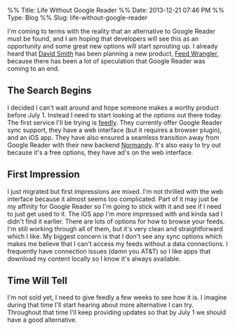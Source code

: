 %% Title: Life Without Google Reader
%% Date: 2013-12-21 07:46 PM
%% Type: Blog
%% Slug: life-without-google-reader

I'm coming to terms with the reality that an alternative to Google Reader must be found, and I am hoping that developers will see this as an opportunity and some great new options will start sprouting up.  I already heard that [David Smith](http://www.david-smith.org) has been planning a new product, [Feed Wrangler](http://www.feedwrangler.net), because there has been a lot of speculation that Google Reader was coming to an end.

## The Search Begins
I decided I can't wait around and hope someone makes a worthy product before July 1.  Instead I need to start looking at the options out there today.  The first service I'll be trying is [feedly](http://www.feedly.com).  They currently offer Google Reader sync support, they have a web interface (but it requires a browser plugin), and an iOS app.  They have also ensured a seamless transition away from Google Reader with their new backend [Normandy](http://blog.feedly.com/2013/03/14/google-reader/).  It's also easy to try out because it's a free options, they have ad's on the web interface.

## First Impression
I just migrated but first impressions are mixed.  I'm not thrilled with the web interface because it almost seems too complicated.  Part of it may just be my affinity for Google Reader so I'm going to stick with it and see if I need to just get used to it.  The iOS app I'm more impressed with and kinda sad I didn't find it earlier.  There are lots of options for how to browse your feeds. I'm still working through all of them, but it's very clean and straightforward which I like.  My biggest concern is that I don't see any sync options which makes me believe that I can't access my feeds without a data connections.  I frequently have connection issues (damn you AT&T) so I like apps that download my content locally so I know it's always available.

## Time Will Tell
I'm not sold yet, I need to give feedly a few weeks to see how it is.  I imagine during that time I'll start hearing about more alternative I can try.  Throughout that time I'll keep providing updates so that by July 1 we should have a good alternative.
